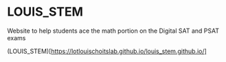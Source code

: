 # LOUIS_STEM 

Website to help students ace the math portion on the Digital SAT and PSAT exams

(LOUIS_STEM)[https://lotlouischoitslab.github.io/louis_stem.github.io/]